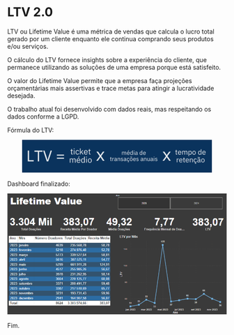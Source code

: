 # LTV 2.0

LTV ou Lifetime Value é uma métrica de vendas que calcula o lucro total gerado por um cliente enquanto ele continua comprando seus produtos e/ou serviços.

O cálculo do LTV fornece insights sobre a experiência do cliente, que permanece utilizando as soluções de uma empresa porque está satisfeito.

O valor do Lifetime Value permite que a empresa faça projeções orçamentárias mais assertivas e trace metas para atingir a lucratividade desejada.

O trabalho atual foi desenvolvido com dados reais, mas respeitando os dados conforme a LGPD.

Fórmula do LTV:

<div align="center">
  <img src="https://github.com/CamilaDeAlm/LTV-2.0/blob/main/folder/Captura%20de%20tela%202024-08-21%20112533.png" alt="Exemplo" width="largura" height="altura">
</div>

Dashboard finalizado:
<div align="center">
  <img src="https://github.com/CamilaDeAlm/LTV-2.0/blob/main/folder/Captura%20de%20tela%202024-08-21%20112639.png" alt="Exemplo" width="largura" height="altura">
</div>

Fim.

